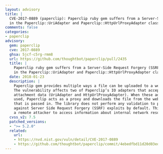 ```yaml
---
layout: advisory
title: |
  CVE-2017-0889 (paperclip): Paperclip ruby gem suffers from a Server-Side Request Forgery (SSRF) vulnerability
  in the Paperclip::UriAdapter and Paperclip::HttpUrlProxyAdapter class.
comments: false
categories:
- paperclip
advisory:
  gem: paperclip
  cve: 2017-0889
  ghsa: 5jcf-c5rg-rmm8
  url: https://github.com/thoughtbot/paperclip/pull/2435
  title: |
    Paperclip ruby gem suffers from a Server-Side Request Forgery (SSRF) vulnerability
    in the Paperclip::UriAdapter and Paperclip::HttpUrlProxyAdapter class.
  date: 2018-01-23
  description: |
    Paperclip gem provides multiple ways a file can be uploaded to a web server.
    The vulnerability affects two of Paperclip’s IO adapters that accept URLs as
    attachment data (UriAdapter and HttpUrlProxyAdapter). When these adapters are
    used, Paperclip acts as a proxy and downloads the file from the website URI
    that is passed in. The library does not perform any validation to protect
    against Server Side Request Forgery (SSRF) exploits by default. This may allow
    a remote attacker to access information about internal network resources.
  cvss_v2: 7.5
  patched_versions:
  - ">= 5.2.0"
  related:
    url:
    - https://nvd.nist.gov/vuln/detail/CVE-2017-0889
    - https://github.com/thoughtbot/paperclip/commit/4ebedfbd11d20d03ed03a1274ed281eee62715d4
---
```

